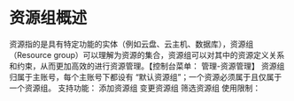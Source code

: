 # 资源组概述

资源指的是具有特定功能的实体（例如云盘、云主机、数据库），资源组（Resource group）可以理解为资源的集合，资源组可以对其中的资源定义关系和约束，从而更加高效的进行资源管理。【控制台菜单： 管理-资源管理】
资源组归属于主账号，每个主账号下都设有 “默认资源组”；一个资源必须属于且仅属于一个资源组。
支持功能：
添加资源组
变更资源组
筛选资源组
使用限制：
